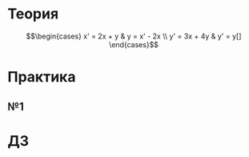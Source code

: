 # Теория
$$\begin{cases}
x' = 2x + y & y = x' - 2x \\
y' = 3x + 4y & y' = y[]
\end{cases}$$

# Практика


## №1


# ДЗ
